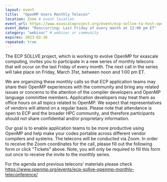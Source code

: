 ```yaml
---
layout: event
title:  "OpenMP Users Monthly Telecon"
location: Zoom # event location
event_url: https://www.exascaleproject.org/event/ecp-sollve-to-host-openmp-monthly-telecons/ # optional
event_date: "Reoccurring: Last Friday of every month at 12:00 pm ET"
category: "webinar" # webinar or community
expires: 2023-02-26
repeated: true
---
```


The ECP SOLLVE project, which is working to evolve OpenMP for exascale computing, invites you to participate in a new series of monthly telecons that will occur on the last Friday of every month.  The next call in the series will take place on Friday, March 31st, between noon and 1:00 pm ET.

We are organizing these monthly calls so that ECP application teams may share their OpenMP experiences with the community and bring any related issues or concerns to the attention of the compiler developers and OpenMP language committee members. Application developers may treat them as office hours on all topics related to OpenMP. We expect that representatives of vendors will attend on a regular basis. Please note that attendance is open to ECP and the broader HPC community, and therefore participants should not share confidential and/or proprietary information.

Our goal is to enable application teams to be more productive using OpenMP and help make your codes portable across different vendor compilers and systems. The telecons will be conducted via Zoom.  In order to receive the Zoom coordinates for the call, please fill out the following form or click “Tickets” above.  Note, you will only be required to fill this form out once to receive the invite to the monthly series.

For the agenda and previous telecons’ materials please check
https://www.openmp.org/events/ecp-sollve-openmp-monthly-teleconference/
